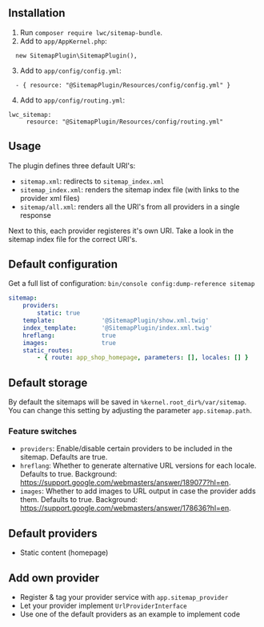 ## Installation

  
  
  
1. Run `composer require lwc/sitemap-bundle`.
2. Add to `app/AppKernel.php`:

```
  new SitemapPlugin\SitemapPlugin(),
```

3. Add to `app/config/config.yml`: 

```
  - { resource: "@SitemapPlugin/Resources/config/config.yml" }
```

4. Add to `app/config/routing.yml`: 

```
lwc_sitemap:
     resource: "@SitemapPlugin/Resources/config/routing.yml"
```

## Usage

The plugin defines three default URI's:

* `sitemap.xml`: redirects to `sitemap_index.xml`
* `sitemap_index.xml`: renders the sitemap index file (with links to the provider xml files)
* `sitemap/all.xml`: renders all the URI's from all providers in a single response

Next to this, each provider registeres it's own URI. Take a look in the sitemap index file for the correct URI's.

## Default configuration

Get a full list of configuration: `bin/console config:dump-reference sitemap`

```yaml
sitemap:
    providers:
        static: true
    template:             '@SitemapPlugin/show.xml.twig'
    index_template:       '@SitemapPlugin/index.xml.twig'
    hreflang:             true
    images:               true
    static_routes:
        - { route: app_shop_homepage, parameters: [], locales: [] }
```

## Default storage

By default the sitemaps will be saved in `%kernel.root_dir%/var/sitemap`. You can change this setting 
by adjusting the parameter `app.sitemap.path`.

### Feature switches

* `providers`: Enable/disable certain providers to be included in the sitemap. Defaults are true.
* `hreflang`: Whether to generate alternative URL versions for each locale. Defaults to true. Background: https://support.google.com/webmasters/answer/189077?hl=en.
* `images`: Whether to add images to URL output in case the provider adds them. Defaults to true. Background: https://support.google.com/webmasters/answer/178636?hl=en.

## Default providers

* Static content (homepage)

## Add own provider

* Register & tag your provider service with `app.sitemap_provider`
* Let your provider implement `UrlProviderInterface`
* Use one of the default providers as an example to implement code
